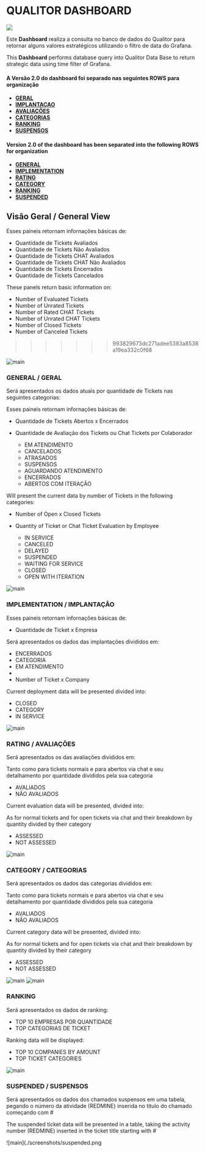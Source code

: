 # QUALITOR DASHBOARD

<div> 
  <a href="https://github.com/waltenne" target="_blank"><img src="https://img.shields.io/badge/Grafana-F6DDCC?style=for-the-badge&logo=Grafana&logoColor=E67E22" target="_blank"></a> 
</div>

Este **Dashboard** realiza a consulta no banco de dados do Qualitor para retornar alguns valores estratégicos utilizando o filtro de data do Grafana.

This **Dashboard** performs database query into Qualitor Data Base to return strategic data using time filter of Grafana.

#### A Versão 2.0 do dashboard foi separado nas seguintes ROWS para organização

* [**GERAL**](#GENERAL/GERAL)
* [**IMPLANTACAO**](#IMPLEMENTATION/IMPLEMENTAÇÃO)
* [**AVALIAÇÔES**](#RATING/AVALIAÇÔES)
* [**CATEGORIAS**](#CATEGORY/CATEGORIAS)
* [**RANKING**](#RANKING)
* [**SUSPENSOS**](#RANKING/SUSPENDED)

#### Version 2.0 of the dashboard has been separated into the following ROWS for organization

* [**GENERAL**](#GENERAL/GERAL)
* [**IMPLEMENTATION**](#IMPLEMENTATION/IMPLEMENTAÇÃO)
* [**RATING**](#RATING/AVALIAÇÔES)
* [**CATEGORY**](#CATEGORY/CATEGORIAS)
* [**RANKING**](#RANKING)
* [**SUSPENDED**](#RANKING/SUSPENDED)


## **Visão Geral / General View**

 Esses paineis retornam infornações básicas de:

* Quantidade de Tickets Avaliados
* Quantidade de Tickets Não Avaliados
* Quantidade de Tickets CHAT Avaliados
* Quantidade de Tickets CHAT Não Avaliados
* Quantidade de Tickets Encerrados
* Quantidade de Tickets Cancelados

 These panels return basic information on:

* Number of Evaluated Tickets
* Number of Unrated Tickets
* Number of Rated CHAT Tickets
* Number of Unrated CHAT Tickets
* Number of Closed Tickets
* Number of Canceled Tickets
>>>>>>> 993829673dc271adee5383a8538a19ea332c0f68

![main](./screenshots/main.png)

### **GENERAL / GERAL**

 Será apresentados os dados atuais por quantidade de Tickets nas seguintes categorias:
 
 Esses paineis retornam infornações básicas de:

* Quantidade de Tickets Abertos x Encerrados
* Quantidade de Avaliação dos Tickets ou Chat Tickets por Colaborador

  * EM ATENDIMENTO
  * CANCELADOS
  * ATRASADOS
  * SUSPENSOS
  * AGUARDANDO ATENDIMENTO
  * ENCERRADOS
  * ABERTOS COM ITERAÇÂO

 Will present the current data by number of Tickets in the following categories:

* Number of Open x Closed Tickets
* Quantity of Ticket or Chat Ticket Evaluation by Employee

  * IN SERVICE
  * CANCELED
  * DELAYED
  * SUSPENDED
  * WAITING FOR SERVICE
  * CLOSED
  * OPEN WITH ITERATION

![main](./screenshots/general.png)

### **IMPLEMENTATION / IMPLANTAÇÂO**

 Esses paineis retornam infornações básicas de:

* Quantidade de Ticket x Empresa

 Será apresentados os dados das implantações divididos em:

  * ENCERRADOS
  * CATEGORIA
  * EM ATENDIMENTO
  * 
* Number of Ticket x Company

Current deployment data will be presented divided into:

  * CLOSED
  * CATEGORY
  * IN SERVICE

![main](./screenshots/implementation.png)

### **RATING / AVALIAÇÔES**

 Será apresentados os das avaliações divididos em:

 Tanto como para tickets normais e para abertos via chat e seu detalhamento por quantidade divididos pela sua categoria

  * AVALIADOS
  * NÂO AVALIADOS

Current evaluation data will be presented, divided into:

 As for normal tickets and for open tickets via chat and their breakdown by quantity divided by their category

  * ASSESSED
  * NOT ASSESSED

![main](./screenshots/rating.png)


### **CATEGORY / CATEGORIAS**

 Será apresentados os dados das categorias divididos em:

 Tanto como para tickets normais e para abertos via chat e seu detalhamento por quantidade divididos pela sua categoria

  * AVALIADOS
  * NÂO AVALIADOS

Current category data will be presented, divided into:

 As for normal tickets and for open tickets via chat and their breakdown by quantity divided by their category

  * ASSESSED
  * NOT ASSESSED

![main](./screenshots/category-1.png)
![main](./screenshots/category-2.png)

### **RANKING**

 Será apresentados os dados de ranking:

  * TOP 10 EMPRESAS POR QUANTIDADE
  * TOP CATEGORIAS DE TICKET

Ranking data will be displayed:

  * TOP 10 COMPANIES BY AMOUNT
  * TOP TICKET CATEGORIES


![main](./screenshots/ranking.png)

### **SUSPENDED / SUSPENSOS**

 Será apresentados os dados dos chamados suspensos em uma tabela, pegando o número da atividade (REDMINE) inserida no titulo do chamado começando com #

The suspended ticket data will be presented in a table, taking the activity number (REDMINE) inserted in the ticket title starting with #

![main](./screenshots/suspended.png
